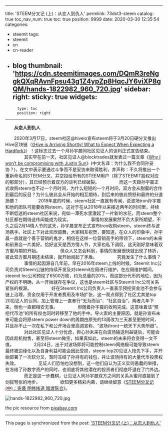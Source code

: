 
---
title: 'STEEM分叉记 (上)：从恋人到仇人'
permlink: 73dxt3-steem
catalog: true
toc_nav_num: true
toc: true
position: 9999
date: 2020-03-30 12:35:54
categories:
- steemit
tags:
- steemit
- cn
- cn-reader
- blog
thumbnail: 'https://cdn.steemitimages.com/DQmR3reNggkQXqRAvnFpsu43g1Z4ypZp8HqcJY6viXP8gQM/hands-1822982_960_720.jpg'
sidebar:
    right:
        sticky: true
widgets:
    -
        type: toc
        position: right
---


&emsp;&emsp;**从恋人到仇人**

&emsp;&emsp;2020年3月17日，steem社区@hiveio宣布steem将于3月20日硬分叉推出Hive区块链（[《Hive is Arriving Shortly! What to Expect When Expecting a Hardfork》](https://hive.blog/communityfork/@hiveio/hive-is-arriving-shortly-what-to-expect-when-expecting-a-hardfork)）！这标志过去一个月孙宇晨同社区见证人的谈判正式宣告结束。
　　
　　其实早在前一天，社区见证人@blocktrades就发表过一篇文章《[Why I won’t be compromising with Justin Sun](https://hive.blog/steem/@blocktrades/why-i-won-t-be-compromising-with-justin-sun)》(中文名译：为什么我不会同孙妥协？)，在文中表示要通过斗争而不是妥协来取得胜利，并声称：不久将推出一个重新命名的STEEM分叉，并空投给所有的STEEM用户（除了STEEMIT股权对应的那部分），其已经预示着双方的谈判已经破裂。
　　
　　而这一天距孙宇晨正式收购steem也不过一个月时间，为什么短短的一个月时间，双方会从甜蜜的合作到最后的反目？为什么彼此会从开始的相互期待，到后来的彼此愤怒和最终的分道扬镳？
　　
　　2019年底的时候，steem社区一直就有传闻，说波场tron孙宇晨和他的团队可能要收购steem，这对于在从2018年以来接近两年的时间里，持续不断低迷的steem社区来说，宛如一潭死水里激起了一片新的水花，而steem整个社区都在期待这传闻能成为现实。
　　
　　事情的发展果然不负大家所期望，不久之后2月14情人节的这天，孙宇晨宣布正式宣布tron收购steem，steem终与波场携手。社区上下对此欢欣鼓舞，大家相互祝贺，要知道，在众人的印象中，孙宇晨一直就是个善于营销的鬼才，相信在这样一位营销高手的带领下，steem的未来和前景会一片美好。恰好这天是西方情人节，大家也私下调侃，这天刚好意味着双方蜜月期的开始。
　　
　　但众人又怎会料到，事情的发展很快就出现了转折，彼此双方蜜月期还未结束，就开始闹起了矛盾。
　　
　　究竟发生了什么事情？
　　
　　事情的起因源自几年前，早在2016年steem上线的时候，Steemit Inc公司负责对Steem公链的持续开发及对steemit应用进行维护，在应用维护期间，steemit Inc公司预挖了6500万枚，约为总量的20%，而这部分代币的地位，因为产权的不明确，从一开始就存在争议，这也是steem社区与Steemit Inc公司关系紧张的根源。
　　
　　好在Steemit Inc公司负责人一直表示预挖资金池不会参与链上治理，资金仅用于开发者费用及市场扩张，这一观点得到了社区尤其是top 20见证人的认同，加上管理上一直奉行“无为而治”、“社区自治”，两者几年下来，倒也一直都相安无事。
　　
　　但随着孙宇晨的收购完成，这意味着该“预挖代币池”的所有权也同时转移至了他的手中。导火索的主要原因，就是孙宣布未来可能会将原steem power down的周期由原先的13周改为三天甚至更短时间，并且孙不止一次在私下和公开场合里高调宣称，“波场(tron)一统天下大势所趋”。
　　
　　对此社区见证人十分忧虑，担心孙未来在向波场输送利益链后，可能会因此趁机抛售，甚至将steem做空，如果真如此，steem的未来将会变得一文不值。
　　
　　2月24日，出于对波场即将可能控制steem网络极可能导致steem最终被边缘化以及自身利益可能会因此受损，steem top20见证人抢先下手，并开始部署了一次软分叉，暂时冻结了孙持有的钱包，并让波场持有的大量代币投票权失效。
　　
　　见证人们恐怕也没想到，这一他们自认为正义实则愚蠢的举措，在冻结了孙数字资产的同时，也彻底将其他潜在的投资者们彻底吓退在了门外边。
　　
　　而正是这一步蠢棋，让见证人同孙宇晨双方之间的关系从蜜月直接到了剑拔弩张的地步。
　　
　　欲知更多精彩内幕，请继续留意《[STEEM分叉记 (中)：突袭 明修栈道 暗渡陈仓](https://steemit.com/steem/@rivalhw/2kmq8f-steem)》。


![hands-1822982_960_720.jpg](https://cdn.steemitimages.com/DQmR3reNggkQXqRAvnFpsu43g1Z4ypZp8HqcJY6viXP8gQM/hands-1822982_960_720.jpg)

the pic resource from [pixabay.com](pixabay.com)

- - -

This page is synchronized from the post: ['STEEM分叉记 (上)：从恋人到仇人'](https://steemit.com/@rivalhw/73dxt3-steem)
